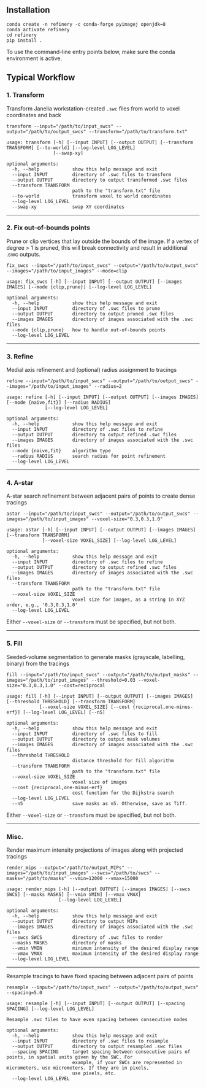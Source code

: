 ## Installation
```shell
conda create -n refinery -c conda-forge pyimagej openjdk=8
conda activate refinery
cd refinery
pip install .
```
To use the command-line entry points below, make sure the conda environment is active.
## Typical Workflow
### 1. Transform 

Transform Janelia workstation-created `.swc` files from world to voxel coordinates and back

```shell
transform --input="/path/to/input_swcs" --output="/path/to/output_swcs" --transform="/path/to/transform.txt"  
```

```
usage: transform [-h] [--input INPUT] [--output OUTPUT] [--transform TRANSFORM] [--to-world] [--log-level LOG_LEVEL]
                 [--swap-xy]

optional arguments:
  -h, --help            show this help message and exit
  --input INPUT         directory of .swc files to transform
  --output OUTPUT       directory to output transformed .swc files
  --transform TRANSFORM
                        path to the "transform.txt" file
  --to-world            transform voxel to world coordinates
  --log-level LOG_LEVEL
  --swap-xy             swap XY coordinates
```

---

### 2. Fix out-of-bounds points
Prune or clip vertices that lay outside the bounds of the image. If a vertex of degree > 1 is pruned, this will break
connectivity and result in additional .swc outputs.

```shell
fix_swcs --input="/path/to/input_swcs" --output="/path/to/output_swcs" --images="/path/to/input_images" --mode=clip
```

```
usage: fix_swcs [-h] [--input INPUT] [--output OUTPUT] [--images IMAGES] [--mode {clip,prune}] [--log-level LOG_LEVEL]

optional arguments:
  -h, --help            show this help message and exit
  --input INPUT         directory of .swc files to prune
  --output OUTPUT       directory to output pruned .swc files
  --images IMAGES       directory of images associated with the .swc files
  --mode {clip,prune}   how to handle out-of-bounds points
  --log-level LOG_LEVEL
```

---

### 3. Refine
Medial axis refinement and (optional) radius assignment to tracings

```shell
refine --input="/path/to/input_swcs" --output="/path/to/output_swcs" --images="/path/to/input_images" --radius=2
```

```
usage: refine [-h] [--input INPUT] [--output OUTPUT] [--images IMAGES] [--mode {naive,fit}] [--radius RADIUS]
              [--log-level LOG_LEVEL]

optional arguments:
  -h, --help            show this help message and exit
  --input INPUT         directory of .swc files to refine
  --output OUTPUT       directory to output refined .swc files
  --images IMAGES       directory of images associated with the .swc files
  --mode {naive,fit}    algorithm type
  --radius RADIUS       search radius for point refinement
  --log-level LOG_LEVEL
```

---

### 4. A-star
A-star search refinement between adjacent pairs of points to create dense tracings

```shell
astar --input="/path/to/input_swcs" --output="/path/to/output_swcs" --images="/path/to/input_images" --voxel-size="0.3,0.3,1.0"
```

```
usage: astar [-h] [--input INPUT] [--output OUTPUT] [--images IMAGES] [--transform TRANSFORM]
             [--voxel-size VOXEL_SIZE] [--log-level LOG_LEVEL]

optional arguments:
  -h, --help            show this help message and exit
  --input INPUT         directory of .swc files to refine
  --output OUTPUT       directory to output refined .swc files
  --images IMAGES       directory of images associated with the .swc files
  --transform TRANSFORM
                        path to the "transform.txt" file
  --voxel-size VOXEL_SIZE
                        voxel size for images, as a string in XYZ order, e.g., '0.3,0.3,1.0'
  --log-level LOG_LEVEL
```

Either `--voxel-size` or `--transform` must be specified, but not both.

---

### 5. Fill
Seeded-volume segmentation to generate masks (grayscale, labelling, binary) from the tracings

```shell
fill --input="/path/to/input_swcs" --output="/path/to/output_masks" --images="/path/to/input_images" --threshold=0.03 --voxel-size="0.3,0.3,1.0" --cost=reciprocal
```

```
usage: fill [-h] [--input INPUT] [--output OUTPUT] [--images IMAGES] [--threshold THRESHOLD] [--transform TRANSFORM]
            [--voxel-size VOXEL_SIZE] [--cost {reciprocal,one-minus-erf}] [--log-level LOG_LEVEL] [--n5]

optional arguments:
  -h, --help            show this help message and exit
  --input INPUT         directory of .swc files to fill
  --output OUTPUT       directory to output mask volumes
  --images IMAGES       directory of images associated with the .swc files
  --threshold THRESHOLD
                        distance threshold for fill algorithm
  --transform TRANSFORM
                        path to the "transform.txt" file
  --voxel-size VOXEL_SIZE
                        voxel size of images
  --cost {reciprocal,one-minus-erf}
                        cost function for the Dijkstra search
  --log-level LOG_LEVEL
  --n5                  save masks as n5. Otherwise, save as Tiff.
```

Either `--voxel-size` or `--transform` must be specified, but not both.

---

### Misc.

Render maximum intensity projections of images along with projected tracings

```shell
render_mips --output="/path/to/output_MIPs" --images="/path/to/input_images" --swcs="/path/to/swcs" --masks="/path/to/masks" --vmin=12000 --vmax=15000
```

```
usage: render_mips [-h] [--output OUTPUT] [--images IMAGES] [--swcs SWCS] [--masks MASKS] [--vmin VMIN] [--vmax VMAX]
                   [--log-level LOG_LEVEL]

optional arguments:
  -h, --help            show this help message and exit
  --output OUTPUT       directory to output MIPs
  --images IMAGES       directory of images associated with the .swc files
  --swcs SWCS           directory of .swc files to render
  --masks MASKS         directory of masks
  --vmin VMIN           minimum intensity of the desired display range
  --vmax VMAX           maximum intensity of the desired display range
  --log-level LOG_LEVEL
```

---

Resample tracings to have fixed spacing between adjacent pairs of points

```shell
resample --input="/path/to/input_swcs" --output="/path/to/output_swcs" --spacing=5.0
```

```
usage: resample [-h] [--input INPUT] [--output OUTPUT] [--spacing SPACING] [--log-level LOG_LEVEL]

Resample .swc files to have even spacing between consecutive nodes

optional arguments:
  -h, --help            show this help message and exit
  --input INPUT         directory of .swc files to resample
  --output OUTPUT       directory to output resampled .swc files
  --spacing SPACING     target spacing between consecutive pairs of points, in spatial units given by the SWC. For
                        example, if your SWCs are represented in micrometers, use micrometers. If they are in pixels,
                        use pixels, etc.
  --log-level LOG_LEVEL
```

